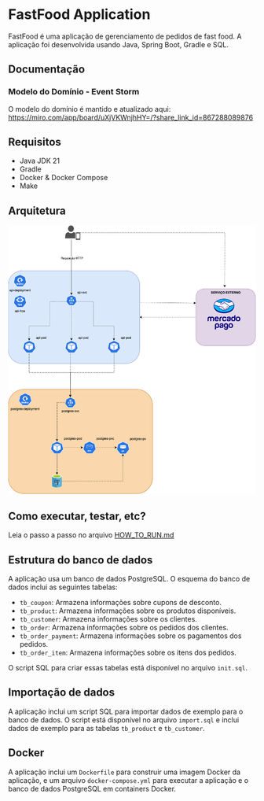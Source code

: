 # FastFood Application

FastFood é uma aplicação de gerenciamento de pedidos de fast food. A aplicação foi desenvolvida usando Java, Spring Boot, Gradle e SQL.

## Documentação

### Modelo do Domínio - Event Storm

O modelo do domínio é mantido e atualizado aqui:
https://miro.com/app/board/uXjVKWnjhHY=/?share_link_id=867288089876

## Requisitos

- Java JDK 21
- Gradle
- Docker & Docker Compose
- Make

## Arquitetura

<p align="center">
    <img src="/docs/arquitetura_fastfood.drawio.png"/>
</p>

## Como executar, testar, etc?

Leia o passo a passo no arquivo [HOW_TO_RUN.md](HOW_TO_RUN.md)

## Estrutura do banco de dados

A aplicação usa um banco de dados PostgreSQL. O esquema do banco de dados inclui as seguintes tabelas:

- `tb_coupon`: Armazena informações sobre cupons de desconto.
- `tb_product`: Armazena informações sobre os produtos disponíveis.
- `tb_customer`: Armazena informações sobre os clientes.
- `tb_order`: Armazena informações sobre os pedidos dos clientes.
- `tb_order_payment`: Armazena informações sobre os pagamentos dos pedidos.
- `tb_order_item`: Armazena informações sobre os itens dos pedidos.

O script SQL para criar essas tabelas está disponível no arquivo `init.sql`.

## Importação de dados

A aplicação inclui um script SQL para importar dados de exemplo para o banco de dados. O script está disponível no arquivo `import.sql` e inclui dados de exemplo para as tabelas `tb_product` e `tb_customer`.

## Docker

A aplicação inclui um `Dockerfile` para construir uma imagem Docker da aplicação, e um arquivo `docker-compose.yml` para executar a aplicação e o banco de dados PostgreSQL em containers Docker.